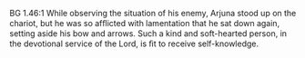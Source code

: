 BG 1.46:1	While observing the situation of his enemy, Arjuna stood up on the chariot, but he was so afﬂicted with lamentation that he sat down again, setting aside his bow and arrows. Such a kind and soft-hearted person, in the devotional service of the Lord, is ﬁt to receive self-knowledge.